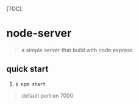 [TOC]

# node-server
> a simple server that build with node,express

## quick start
1. ```$ npm start```
> default port on 7000